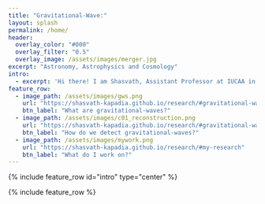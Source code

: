 ```yaml
---
title: "Gravitational-Wave:"
layout: splash
permalink: /home/
header:
  overlay_color: "#000"
  overlay_filter: "0.5"
  overlay_image: /assets/images/merger.jpg
excerpt: "Astronomy, Astrophysics and Cosmology"
intro: 
  - excerpt: 'Hi there! I am Shasvath, Assistant Professor at IUCAA in Pune, India. Welcome to my personal website! Here you will find details about my research, most of which concerns gravitational-wave (GW) astronomy, with a special focus on how GWs can inform and enrich other topics in astrophysics, cosmology and fundamental physics. Click on the tabs above to know more.'
feature_row:
  - image_path: /assets/images/gws.png
    url: "https://shasvath-kapadia.github.io/research/#gravitational-waves" 
    btn_label: "What are gravitational-waves?"
  - image_path: /assets/images/c01_reconstruction.png
    url: "https://shasvath-kapadia.github.io/research/#gravitational-wave-data-analysis"
    btn_label: "How do we detect gravitational-waves?"
  - image_path: /assets/images/mywork.png
    url: "https://shasvath-kapadia.github.io/research/#my-research"
    btn_label: "What do I work on?"
---
```


{% include feature_row id="intro" type="center" %}

{% include feature_row %}
